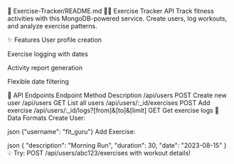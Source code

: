 📂 Exercise-Tracker/README.md
🏋️‍♂️ Exercise Tracker API
Track fitness activities with this MongoDB-powered service. Create users, log workouts, and analyze exercise patterns.

✨ Features
User profile creation

Exercise logging with dates

Activity report generation

Flexible date filtering

🔑 API Endpoints
Endpoint	Method	Description
/api/users	POST	Create new user
/api/users	GET	List all users
/api/users/:_id/exercises	POST	Add exercise
/api/users/:_id/logs?[from]&[to]&[limit]	GET	Get exercise logs
💾 Data Formats
Create User:

json
{"username": "fit_guru"}
Add Exercise:

json
{
  "description": "Morning Run",
  "duration": 30,
  "date": "2023-08-15"
}
💡 Try: POST /api/users/abc123/exercises with workout details!
